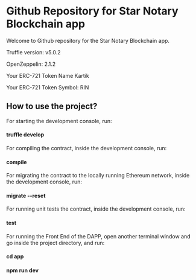 # Github Repository for Star Notary Blockchain app

Welcome to Github repository for the Star Notary Blockchain app.

Truffle version: v5.0.2 

OpenZeppelin: 2.1.2

Your ERC-721 Token Name Kartik

Your ERC-721 Token Symbol: RIN



## How to use the project?

For starting the development console, run:

#### truffle develop

For compiling the contract, inside the development console, run:

#### compile

For migrating the contract to the locally running Ethereum network, inside the development console, run:

#### migrate --reset

For running unit tests the contract, inside the development console, run:

#### test

For running the Front End of the DAPP, open another terminal window and go inside the project directory, and run:

#### cd app

#### npm run dev
